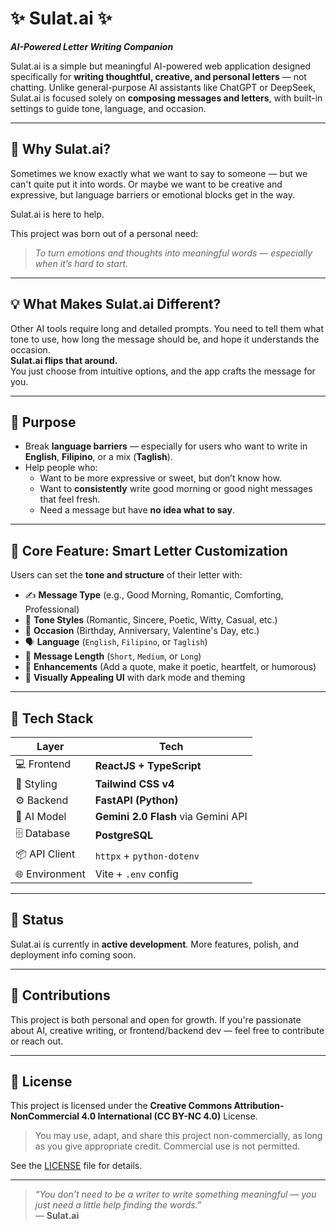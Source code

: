 # ✨ Sulat.ai ✨  
**_AI-Powered Letter Writing Companion_**

Sulat.ai is a simple but meaningful AI-powered web application designed specifically for **writing thoughtful, creative, and personal letters** — not chatting. Unlike general-purpose AI assistants like ChatGPT or DeepSeek, Sulat.ai is focused solely on **composing messages and letters**, with built-in settings to guide tone, language, and occasion.

---

## 🧠 Why Sulat.ai?

Sometimes we know exactly what we want to say to someone — but we can't quite put it into words. Or maybe we want to be creative and expressive, but language barriers or emotional blocks get in the way.

Sulat.ai is here to help.

This project was born out of a personal need:  
> _To turn emotions and thoughts into meaningful words — especially when it’s hard to start._

---

## 💡 What Makes Sulat.ai Different?

Other AI tools require long and detailed prompts. You need to tell them what tone to use, how long the message should be, and hope it understands the occasion.  
**Sulat.ai flips that around.**  
You just choose from intuitive options, and the app crafts the message for you.

---

## 🎯 Purpose

- Break **language barriers** — especially for users who want to write in **English**, **Filipino**, or a mix (**Taglish**).
- Help people who:
  - Want to be more expressive or sweet, but don’t know how.
  - Want to **consistently** write good morning or good night messages that feel fresh.
  - Need a message but have **no idea what to say**.

---

## 🔧 Core Feature: Smart Letter Customization

Users can set the **tone and structure** of their letter with:

- ✍️ **Message Type** (e.g., Good Morning, Romantic, Comforting, Professional)
- 🎨 **Tone Styles** (Romantic, Sincere, Poetic, Witty, Casual, etc.)
- 📅 **Occasion** (Birthday, Anniversary, Valentine's Day, etc.)
- 🗣️ **Language** (`English`, `Filipino`, or `Taglish`)
- 📏 **Message Length** (`Short`, `Medium`, or `Long`)
- 💖 **Enhancements** (Add a quote, make it poetic, heartfelt, or humorous)
- 🌈 **Visually Appealing UI** with dark mode and theming

---

## 🧪 Tech Stack

| Layer        | Tech                          |
|--------------|-------------------------------|
| 💻 Frontend   | **ReactJS + TypeScript**       |
| 🎨 Styling    | **Tailwind CSS v4**            |
| ⚙️ Backend    | **FastAPI (Python)**           |
| 🧠 AI Model   | **Gemini 2.0 Flash** via Gemini API |
| 🗄️ Database   | **PostgreSQL**                 |
| 📦 API Client | `httpx` + `python-dotenv`      |
| 🌐 Environment | Vite + `.env` config           |

---

## 🚧 Status

Sulat.ai is currently in **active development**. More features, polish, and deployment info coming soon.

---

## 🤝 Contributions

This project is both personal and open for growth. If you're passionate about AI, creative writing, or frontend/backend dev — feel free to contribute or reach out.

---

## 📘 License

This project is licensed under the **Creative Commons Attribution-NonCommercial 4.0 International (CC BY-NC 4.0)** License.

> You may use, adapt, and share this project non-commercially, as long as you give appropriate credit. Commercial use is not permitted.

See the [LICENSE](./LICENSE) file for details.

---

> _“You don’t need to be a writer to write something meaningful — you just need a little help finding the words.”_  
> — **Sulat.ai**
